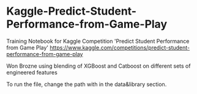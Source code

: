# Kaggle-Predict-Student-Performance-from-Game-Play
Training Notebook for Kaggle Competition 'Predict Student Performance from Game Play'
https://www.kaggle.com/competitions/predict-student-performance-from-game-play

Won Brozne using blending of XGBoost and Catboost on different sets of engineered features

To run the file, change the path with in the data&library section.
